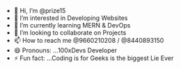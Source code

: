 - 👋 Hi, I’m @prize15
- 👀 I’m interested in Developing Websites
- 🌱 I’m currently learning MERN & DevOps
- 💞️ I’m looking to collaborate on Projects
- 📫 How to reach me @9660210208 / @8440893150
- 😄 Pronouns: ...100xDevs Developer
- ⚡ Fun fact: ...Coding is for Geeks is the biggest Lie Ever

<!---
prize15/prize15 is a ✨ special ✨ repository because its `README.md` (this file) appears on your GitHub profile.
You can click the Preview link to take a look at your changes.
--->
